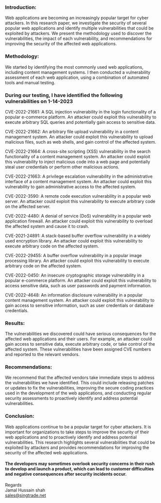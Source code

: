### Introduction:

Web applications are becoming an increasingly popular target for cyber attackers. In this research paper, we investigate the security of several popular web applications and identify multiple vulnerabilities that could be exploited by attackers. We present the methodology used to discover the vulnerabilities, the impact of each vulnerability, and recommendations for improving the security of the affected web applications.

### Methodology:

We started by identifying the most commonly used web applications, including content management systems. I then conducted a vulnerability assessment of each web application, using a combination of automated tools and manual testing.


### During our testing, I have identified the following vulnerabilities on 1-14-2023

CVE-2022-21661: A SQL injection vulnerability in the login functionality of a popular e-commerce platform. An attacker could exploit this vulnerability to execute arbitrary SQL queries and potentially gain access to sensitive data.

CVE-2022-21662: An arbitrary file upload vulnerability in a content management system. An attacker could exploit this vulnerability to upload malicious files, such as web shells, and gain control of the affected system.

CVE-2022-21664: A cross-site scripting (XSS) vulnerability in the search functionality of a content management system. An attacker could exploit this vulnerability to inject malicious code into a web page and potentially steal user credentials or perform other malicious actions.

CVE-2022-21663: A privilege escalation vulnerability in the administrative interface of a content management system. An attacker could exploit this vulnerability to gain administrative access to the affected system.

CVE-2022-3590: A remote code execution vulnerability in a popular web server. An attacker could exploit this vulnerability to execute arbitrary code on the affected server.

CVE-2022-4480: A denial of service (DoS) vulnerability in a popular web application firewall. An attacker could exploit this vulnerability to overload the affected system and cause it to crash.

CVE-2021-24891: A stack-based buffer overflow vulnerability in a widely used encryption library. An attacker could exploit this vulnerability to execute arbitrary code on the affected system.

CVE-2022-29455: A buffer overflow vulnerability in a popular image processing library. An attacker could exploit this vulnerability to execute arbitrary code on the affected system.

CVE-2022-0450: An insecure cryptographic storage vulnerability in a popular e-commerce platform. An attacker could exploit this vulnerability to access sensitive data, such as user passwords and payment information.

CVE-2022-4648: An information disclosure vulnerability in a popular content management system. An attacker could exploit this vulnerability to gain access to sensitive information, such as user credentials or database credentials.

### Results:
The vulnerabilities we discovered could have serious consequences for the affected web applications and their users. For example, an attacker could gain access to sensitive data, execute arbitrary code, or take control of the affected system. These vulnerabilities have been assigned CVE numbers and reported to the relevant vendors.

### Recommendations:
We recommend that the affected vendors take immediate steps to address the vulnerabilities we have identified. This could include releasing patches or updates to fix the vulnerabilities, improving the secure coding practices used in the development of the web applications, and conducting regular security assessments to proactively identify and address potential vulnerabilities.

### Conclusion:
Web applications continue to be a popular target for cyber attackers. It is important for organizations to take steps to improve the security of their web applications and to proactively identify and address potential vulnerabilities. This research highlights several vulnerabilities that could be exploited by attackers and provides recommendations for improving the security of the affected web applications.

#### The developers may sometimes overlook security concerns in their rush to develop and launch a product, which can lead to customer difficulties and negative consequences after security incidents occur.

Regards  
Jamal Hussain shah  
sales@singtrade.net
